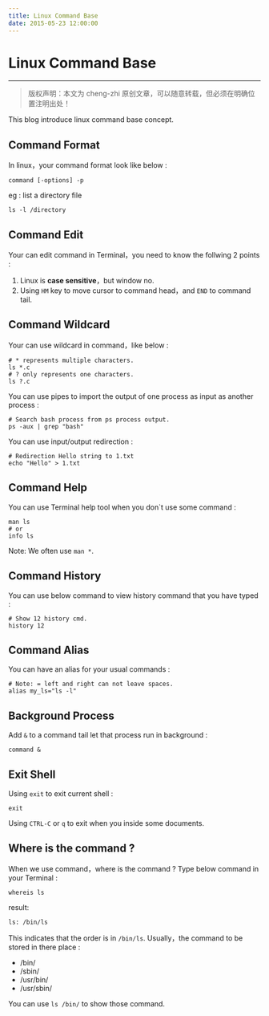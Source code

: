 ```yaml
---
title: Linux Command Base
date: 2015-05-23 12:00:00
---
```


# Linux Command Base
***
> 版权声明：本文为 cheng-zhi 原创文章，可以随意转载，但必须在明确位置注明出处！ 

This blog introduce linux command base concept.


## Command Format
In linux，your command format look like below :
```
command [-options] -p
```
eg : list a directory file
```
ls -l /directory
```

## Command Edit 
Your can edit command in Terminal，you need to know the follwing 2 points :
1. Linux is **case sensitive**，but window no.
2. Using `HM` key to move cursor to command head，and `END` to command tail.

## Command Wildcard
Your can use wildcard in command，like below : 
```
# * represents multiple characters.
ls *.c
# ? only represents one characters.
ls ?.c
```

You can use pipes to import the output of one process as input as another process :
```
# Search bash process from ps process output.
ps -aux | grep "bash"
```

You can use input/output redirection : 
```
# Redirection Hello string to 1.txt
echo "Hello" > 1.txt
```

## Command Help
You can use Terminal help tool when you don`t use some command : 
```
man ls
# or
info ls
```
Note: We often use `man *`.

## Command History
You can use below command to view history command that you have typed :
```
# Show 12 history cmd.
history 12
```

## Command Alias
You can have an alias for your usual commands : 
```
# Note: = left and right can not leave spaces.
alias my_ls="ls -l"
```

## Background Process
Add `&` to a command tail let that process run in background :
```
command &
```


## Exit Shell
Using `exit` to exit current shell : 
```
exit
```

Using `CTRL-C` or `q` to exit when you inside some documents.

## Where is the command ?
When we use command，where is the command ? Type below command in your Terminal :
```
whereis ls
```
result:
```
ls: /bin/ls
```

This indicates that the order is in `/bin/ls`. Usually，the command to be stored in there place :
- /bin/
- /sbin/
- /usr/bin/
- /usr/sbin/

You can use `ls /bin/` to show those command.


